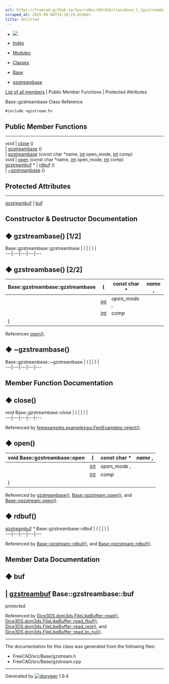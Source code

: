 ```yaml
---
url: https://freecad.github.io/SourceDoc/d9/d2d/classBase_1_1gzstreambase.html
scraped_at: 2025-09-08T15:16:19.833841
title: Untitled
---
```


  * [ ![](https://www.freecad.org/svg/logo-freecad.svg) ](https://freecadweb.org "FreeCAD")
  * [Index](../../index.html "Index")
  * [Modules](../../modules.html "Modules list")
  * [Classes](../../annotated.html "Annotated list")

  * [Base](../../db/d07/namespaceBase.html)
  * [gzstreambase](../../d9/d2d/classBase_1_1gzstreambase.html)

[List of all members](../../db/dfd/classBase_1_1gzstreambase-members.html) | Public Member Functions | Protected Attributes

Base::gzstreambase Class Reference

`#include <gzstream.h>`

##  Public Member Functions  
  
---  
void | [close](../../d9/d2d/classBase_1_1gzstreambase.html#a07b8a8f032bc28eeecb025af7a02903d) ()  
|
[gzstreambase](../../d9/d2d/classBase_1_1gzstreambase.html#ad96cb490d6ddaa14816ca41aa7b2f099)
()  
|
[gzstreambase](../../d9/d2d/classBase_1_1gzstreambase.html#ae772d6f036d3a853d5e5d661e4805083)
(const char *name, [int](../../d1/da0/classint.html) open_mode,
[int](../../d1/da0/classint.html) comp)  
void | [open](../../d9/d2d/classBase_1_1gzstreambase.html#af1fee6beb6b444438dde08bb79a3c0b7) (const char *name, [int](../../d1/da0/classint.html) open_mode, [int](../../d1/da0/classint.html) comp)  
[gzstreambuf](../../da/d9e/classBase_1_1gzstreambuf.html) * | [rdbuf](../../d9/d2d/classBase_1_1gzstreambase.html#a41aafb1c9ba0f9d951e6a86ee357570a) ()  
|
[~gzstreambase](../../d9/d2d/classBase_1_1gzstreambase.html#a798cf251e60562d556a69985a289e7c3)
()  
  
##  Protected Attributes  
  
---  
[gzstreambuf](../../da/d9e/classBase_1_1gzstreambuf.html) | [buf](../../d9/d2d/classBase_1_1gzstreambase.html#ab838b539514d05ccb2e0500d80f5c71e)  
  
## Constructor & Destructor Documentation

## ◆ gzstreambase() [1/2]

Base::gzstreambase::gzstreambase  | ( | | ) |   
---|---|---|---|---  
  
## ◆ gzstreambase() [2/2]

Base::gzstreambase::gzstreambase  | ( | const char *  | _name_ ,   
---|---|---|---  
|  | [int](../../d1/da0/classint.html) | _open_mode_ ,   
|  | [int](../../d1/da0/classint.html) | _comp_  
| ) | |   
  
References
[open()](../../d9/d2d/classBase_1_1gzstreambase.html#af1fee6beb6b444438dde08bb79a3c0b7).

## ◆ ~gzstreambase()

Base::gzstreambase::~gzstreambase  | ( | | ) |   
---|---|---|---|---  
  
## Member Function Documentation

## ◆ close()

void Base::gzstreambase::close  | ( | | ) |   
---|---|---|---|---  
  
Referenced by
[femexamples.examplesgui.FemExamples::reject()](../../d2/db9/classfemexamples_1_1examplesgui_1_1FemExamples.html#ade2cd979d737a9fa26b1e5f5ff8ebfcf).

## ◆ open()

void Base::gzstreambase::open  | ( | const char *  | _name_ ,   
---|---|---|---  
|  | [int](../../d1/da0/classint.html) | _open_mode_ ,   
|  | [int](../../d1/da0/classint.html) | _comp_  
| ) | |   
  
Referenced by
[gzstreambase()](../../d9/d2d/classBase_1_1gzstreambase.html#ae772d6f036d3a853d5e5d661e4805083),
[Base::igzstream::open()](../../d5/d10/classBase_1_1igzstream.html#a7b902e5d2f04c525aa7cc063524af403),
and
[Base::ogzstream::open()](../../d7/d34/classBase_1_1ogzstream.html#a075323db003ae00cefffa473d9d2c923).

## ◆ rdbuf()

[gzstreambuf](../../da/d9e/classBase_1_1gzstreambuf.html) * Base::gzstreambase::rdbuf  | ( | | ) |   
---|---|---|---|---  
  
Referenced by
[Base::igzstream::rdbuf()](../../d5/d10/classBase_1_1igzstream.html#a625a9d9e0b7279e06a6ada7643696340),
and
[Base::ogzstream::rdbuf()](../../d7/d34/classBase_1_1ogzstream.html#a84dff5d0344a8f2e3b1ac30692a88c49).

## Member Data Documentation

## ◆ buf

| [gzstreambuf](../../da/d9e/classBase_1_1gzstreambuf.html)
Base::gzstreambase::buf  
---  
protected  
  
Referenced by
[Dice3DS.dom3ds.FileLikeBuffer::read()](../../d5/d71/classDice3DS_1_1dom3ds_1_1FileLikeBuffer.html#accc58fbe7199d97a99f80702add1353f),
[Dice3DS.dom3ds.FileLikeBuffer::read_fbuf()](../../d5/d71/classDice3DS_1_1dom3ds_1_1FileLikeBuffer.html#aec1ecdfd6ce0846d69ac0760c1944040),
[Dice3DS.dom3ds.FileLikeBuffer::read_rest()](../../d5/d71/classDice3DS_1_1dom3ds_1_1FileLikeBuffer.html#a9d6c356ba5bfee8c51fa348f902c3852),
and
[Dice3DS.dom3ds.FileLikeBuffer::read_to_nul()](../../d5/d71/classDice3DS_1_1dom3ds_1_1FileLikeBuffer.html#a51bc6a89a08cde8df68b553656931ee4).

* * *

The documentation for this class was generated from the following files:

  * FreeCAD/src/Base/gzstream.h
  * FreeCAD/src/Base/gzstream.cpp

* * *

Generated by
[![doxygen](../../doxygen.svg)](https://www.doxygen.org/index.html) 1.9.4

